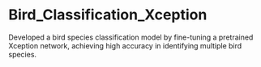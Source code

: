 # Bird_Classification_Xception
Developed a bird species classification model by fine-tuning a pretrained Xception network, achieving high accuracy in identifying multiple bird species.

